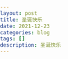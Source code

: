 ```yaml
---
layout: post
title: 圣诞快乐
date: 2021-12-23
categories: blog
tags: []
description: 圣诞快乐
---
```

<!DOCTYPE HEML PUBLIC><html>    <head>    <meta charset="utf-8">        <style>            html, body            {                width: 100%;                height: 100%;                margin: 0;                padding: 0;                border: 0;            }            div            {                margin: 0;                padding: 0;                border: 0;            }            .nav            {                position: absolute;                top: 0;                left: 0;                width: 100%;                height: 27px;                background-color: white;                color: black;                text-align: center;                line-height: 25px;            }            a            {                color: black;                text-decoration: none;                border-bottom: 1px dashed black;            }            a:hover            {                border-bottom: 1px solid red;            }            .previous            {                float: left;                margin-left: 10px;            }            .next            {                float: right;                margin-right: 10px;            }            .green            {                color: green;            }            .red            {                color: red;            }            textarea            {                width: 100%;                height: 100%;                border: 0;                                padding: 0;                                margin: 0;                                padding-bottom: 20px;                          }            .block-outer                        {                                float: left;                                width: 22%;                                height: 100%;                                padding: 5px;                                border-left: 1px solid black;                                margin: 30px 3px 3px 3px;                            }            .block-inner                        {                                height: 68%;                            }            .one            {                                border: 0;                            }        </style>    </head><body marginwidth="0" marginheight="0">    <canvas id="c" height="356" width="446">    <script>        var collapsed = true;        function toggle()        {            var fs = top.document.getElementsByTagName('frameset')[0];            var f = fs.getElementsByTagName('frame');            if (collapsed)            {                fs.rows = '250px,*';                fs.noResize = false;                f[0].noResize = false;                f[1].noResize = false;            }            else            {                fs.rows = '30px,*';                fs.noResize = true;                f[0].noResize = true;                f[1].noResize = true;            }            collapsed = !collapsed;        }    </script>    <script>        var b = document.body;        var c = document.getElementsByTagName('canvas')[0];        var a = c.getContext('2d');        document.body.clientWidth;    </script>    <script>        M=Math;        Q=M.random;J=[];        U=16;        T=M.sin;        E=M.sqrt;        for(O=k=0;x=z=j=i=k<200;)        with(M[k]=k?c.cloneNode(0):c)        {                width=height=k?32:W=446;            with(getContext('2d'))            if(k>10|!k)            for(            font='60px Impact',            V='rgba(';I=i*U,fillStyle=k?k==13?V+'205,205,215,.15)':            V+(147+I)+','+(k%2?128+I:0)+','+I+',.5)':'#cca',i<7;)            beginPath(fill(arc(U-i/3,24-i/2,k==13?4-(i++)/2:8-i++,0,M.PI*2,1)));            else for(;            x=T(i),                    y=Q()*2-1,                    D=x*x+y*y,                    B=E(D-x/.9-1.5*y+1),                    R=67*(B+1)*(L=k/9+.8)>>1,                    i++<W;                    )            if(D<1)                beginPath(strokeStyle=V+R+','+(R+B*L>>0)+',40,.1)'),                    moveTo(U+x*8,U+y*8),                    lineTo(U+x*U,U+y*U),                    stroke();            for(                    y=H=k+E(k++)*25,                    R=Q()*W;                    P=3,j<H;)                J[O++]=[                x+=T(R)*P+Q()*6-3,y+=Q()*U-8,                z+=T(R-11)*P+Q()*6-3,                j/H*20+((j+=U)>H&Q()>.8?Q(P=9)*4:0)>>1]        }        setInterval(function G(m,l)        {                A=T(D-11);                if(l)            return(                    m[2]-l[2])*A+(l[0]-m[0])*T(D);                    a.clearRect(0,0,W,W);                    J.sort(G);            for(            i=0;            L=J[i++];            a.drawImage(M[L[3]+1],207+L[0]*A+L[2]*T(D)>>0,L[1]>>1))                {                if(i==2e3)                a.fillText                ('Happy Christmas!',U,345);                if(!(i%7))                        a.drawImage(M[13],                ((157*(i*i)+T(D*5+i*i)*5)%W)>>0,                ((113*i+(D*i)/60)%(290+i/99))>>0);            }                D+=.02        },1)    </script></body></html>